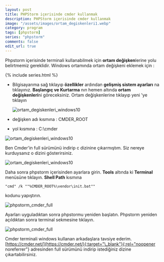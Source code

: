 ```yaml
---
layout: post
title: PHPStorm içerisinde cmder kullanmak
description: PHPStorm içerisinde cmder kullanmak
image: "/assets/images/ortam_degiskenleri1.webp"
category: program
tags: [phpstorm]
series: "phpstorm"
comments: false
edit_url: true
---
```


Phpstorm içerisinde terminali kullanabilmek için **ortam değişken**lerine yolu belirtmemiz gereklidir. Windows ortamında ortam değişkeni eklemek için :

 <!-- excerpt separator -->

{% include series.html %}

- Bilgisayarıma sağ tıklayıp **özellikler** ardından **gelişmiş sistem ayarları** na tıklayınız.
  **Başlangıç ve Kurtarma** nın hemen altında **ortam değişkenleri**ni göreceksiniz. Ortam değişkenlerine tıklayıp yeni 'ye tıklayın

  ![ortam_degiskenleri_windows10](/assets/images/ortam_degiskenleri1.webp)

- değişken adı kısmına : CMDER_ROOT
- yol kısmına : C:\cmder

![ortam_degiskenleri_windows10](/assets/images/ortam_degiskenleri3.webp)

Ben Cmder'in full sürümünü indirip c dizinine çıkarmıştım. Siz nereye kurduysanız o dizini gösterirsiniz.

![ortam_degiskenleri_windows10](/assets/images/ortam_degiskenleri2.webp)

Daha sonra phpstorm içerisinden ayarlara girin. **Tools** altında ki **Terminal** menüsüne tıklayın. **Shell Path** kısmına

```shell
"cmd" /k ""%CMDER_ROOT%\vendor\init.bat""

```

kodunu yapıştırın.

![phpstorm_cmder_full](/assets/images/phpstorm_terminal.webp)

Ayarları uyguladıktan sonra phpstormu yeniden başlatın. Phpstorm yeniden açıldıktan sonra terminal sekmesine tıklayın.

![phpstorm_cmder_full](/assets/images/phpstorm_terminal2.webp)

Cmder terminali windows kullanan arkadaşlara tavsiye ederim. [https://cmder.net/](https://cmder.net/){:target="\_blank"}{:rel="noopener noreferrer"} adresinden full sürümünü indirip istediğiniz dizine çıkartabilirsiniz.
